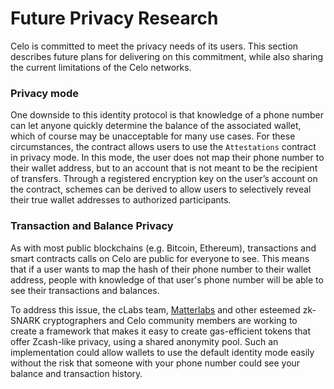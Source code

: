 # Future Privacy Research

Celo is committed to meet the privacy needs of its users. This section describes future plans for delivering on this commitment, while also sharing the current limitations of the Celo networks.

### Privacy mode

One downside to this identity protocol is that knowledge of a phone number can let anyone quickly determine the balance of the associated wallet, which of course may be unacceptable for many use cases. For these circumstances, the contract allows users to use the `Attestations` contract in privacy mode. In this mode, the user does not map their phone number to their wallet address, but to an account that is not meant to be the recipient of transfers. Through a registered encryption key on the user’s account on the contract, schemes can be derived to allow users to selectively reveal their true wallet addresses to authorized participants.

### Transaction and Balance Privacy

As with most public blockchains \(e.g. Bitcoin, Ethereum\), transactions and smart contracts calls on Celo are public for everyone to see. This means that if a user wants to map the hash of their phone number to their wallet address, people with knowledge of that user's phone number will be able to see their transactions and balances.

To address this issue, the cLabs team, [Matterlabs](https://matterlabs.dev) and other esteemed zk-SNARK cryptographers and Celo community members are working to create a framework that makes it easy to create gas-efficient tokens that offer Zcash-like privacy, using a shared anonymity pool. Such an implementation could allow wallets to use the default identity mode easily without the risk that someone with your phone number could see your balance and transaction history.

